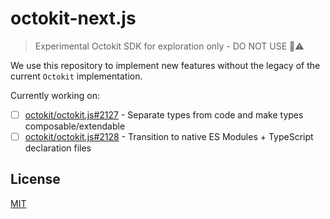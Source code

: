 # octokit-next.js

> Experimental Octokit SDK for exploration only - DO NOT USE 🚫⚠️

We use this repository to implement new features without the legacy of the current `Octokit` implementation.

Currently working on:

- [ ] [octokit/octokit.js#2127](https://github.com/octokit/octokit.js/issues/2127) - Separate types from code and make types composable/extendable
- [ ] [octokit/octokit.js#2128](https://github.com/octokit/octokit.js/issues/2128) - Transition to native ES Modules + TypeScript declaration files

## License

[MIT](LICENSE)
